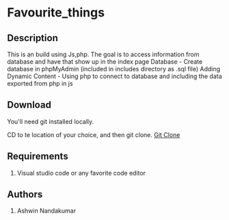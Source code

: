 # Favourite_things

## Description 
This is an build using Js,php. The goal is to access information from database and have that
show up in the index page
Database - Create database in phpMyAdmin (included in includes directory as .sql file)
Adding Dynamic Content - Using php to connect to database and including the data exported from php in js


## Download
You'll need git installed locally.

CD to te location of your choice, and then git clone.
[Git Clone](https://github.com/ash674/ashwin_nandakumar_favourite_things.git)

## Requirements
1. Visual studio code or any favorite code editor 

## Authors
1. Ashwin Nandakumar
